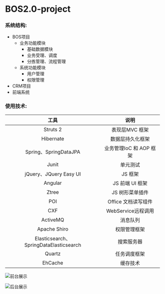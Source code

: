 # BOS2.0-project

### 系统结构:
* BOS项目
  - 业务功能模块
    - 基础数据模块
    - 业务受理、调度
    - 分拣管理、流程管理
  - 系统功能模块
    - 用户管理
    - 权限管理
* CRM项目
* 前端系统

### 使用技术:
|工具|说明|
|:--:|:--:|
|Struts 2|表现层MVC 框架| 
|Hibernate|数据层持久化框架| 
|Spring、SpringDataJPA|业务管理IoC 和 AOP 框架| 
|Junit|单元测试| 
|jQuery、JQuery Easy UI|JS 框架| 
|Angular|JS 前端 UI 框架| 
|Ztree|JS 树形菜单插件| 
|POI|Office 文档读写组件| 
|CXF|WebService远程调用| 
|ActiveMQ|消息队列| 
|Apache Shiro|权限管理框架| 
|Elasticsearch、SpringDataElasticsearch|搜索服务器| 
|Quartz|任务调度框架| 
|EhCache|缓存技术| 

![前台展示](http://i4.bvimg.com/627033/1bb93f0e5a311554.png)

![后台展示](http://i4.bvimg.com/627033/719dea26385088e8.png)

